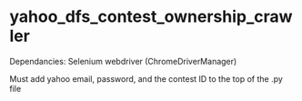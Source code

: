 # yahoo_dfs_contest_ownership_crawler

Dependancies: 
Selenium
webdriver (ChromeDriverManager)

Must add yahoo email, password, and the contest ID to the top of the .py file
